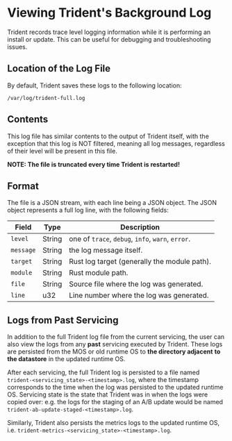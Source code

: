 # Viewing Trident's Background Log

Trident records trace level logging information while it is performing an install or update. This
can be useful for debugging and troubleshooting issues.

## Location of the Log File

By default, Trident saves these logs to the following location:

`/var/log/trident-full.log`

## Contents

This log file has similar contents to the output of Trident itself, with the exception that this log
is NOT filtered, meaning all log messages, regardless of their level will be present in this file.

**NOTE: The file is truncated every time Trident is restarted!**

## Format

The file is a JSON stream, with each line being a JSON object. The JSON object represents a full log
line, with the following fields:

| Field     | Type   | Description                                       |
| --------- | ------ | ------------------------------------------------- |
| `level`   | String | one of `trace`, `debug`, `info`, `warn`, `error`. |
| `message` | String | the log message itself.                           |
| `target`  | String | Rust log target (generally the module path).      |
| `module`  | String | Rust module path.                                 |
| `file`    | String | Source file where the log was generated.          |
| `line`    | u32    | Line number where the log was generated.          |

## Logs from Past Servicing

In addition to the full Trident log file from the current servicing, the user can also view the logs
from any **past** servicing executed by Trident. These logs are persisted from the MOS or old
runtime OS to **the directory adjacent** **to the datastore** in the updated runtime OS.

After each servicing, the full Trident log is persisted to a file named
`trident-<servicing_state>-<timestamp>.log`, where the timestamp corresponds to the time when the
log was persisted to the updated runtime OS. Servicing state is the state that Trident was in when
the logs were copied over: e.g. the logs for the staging of an A/B update would be named
`trident-ab-update-staged-<timestamp>.log`.

Similarly, Trident also persists the metrics logs to the updated runtime OS, i.e.
`trident-metrics-<servicing_state>-<timestamp>.log`.
